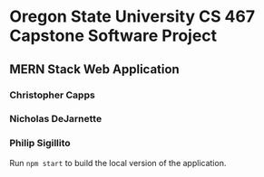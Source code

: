 # Oregon State University CS 467 Capstone Software Project

## MERN Stack Web Application

### Christopher Capps
### Nicholas DeJarnette
### Philip Sigillito

Run `npm start` to build the local version of the application. 